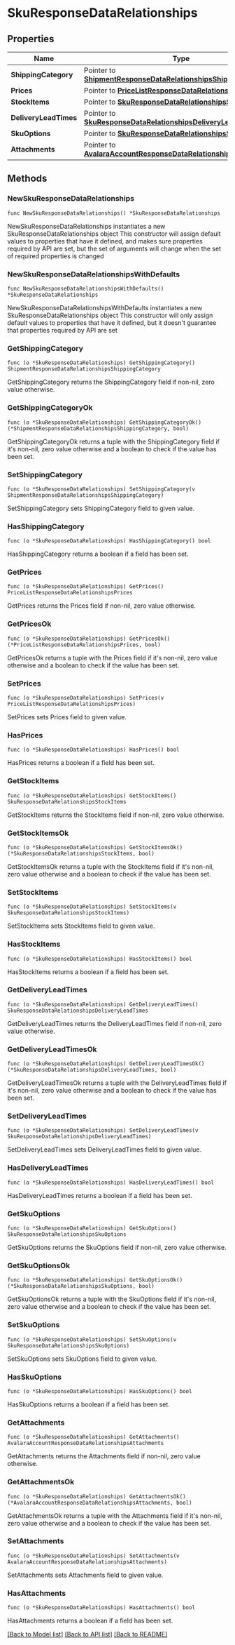 # SkuResponseDataRelationships

## Properties

Name | Type | Description | Notes
------------ | ------------- | ------------- | -------------
**ShippingCategory** | Pointer to [**ShipmentResponseDataRelationshipsShippingCategory**](ShipmentResponseDataRelationshipsShippingCategory.md) |  | [optional] 
**Prices** | Pointer to [**PriceListResponseDataRelationshipsPrices**](PriceListResponseDataRelationshipsPrices.md) |  | [optional] 
**StockItems** | Pointer to [**SkuResponseDataRelationshipsStockItems**](SkuResponseDataRelationshipsStockItems.md) |  | [optional] 
**DeliveryLeadTimes** | Pointer to [**SkuResponseDataRelationshipsDeliveryLeadTimes**](SkuResponseDataRelationshipsDeliveryLeadTimes.md) |  | [optional] 
**SkuOptions** | Pointer to [**SkuResponseDataRelationshipsSkuOptions**](SkuResponseDataRelationshipsSkuOptions.md) |  | [optional] 
**Attachments** | Pointer to [**AvalaraAccountResponseDataRelationshipsAttachments**](AvalaraAccountResponseDataRelationshipsAttachments.md) |  | [optional] 

## Methods

### NewSkuResponseDataRelationships

`func NewSkuResponseDataRelationships() *SkuResponseDataRelationships`

NewSkuResponseDataRelationships instantiates a new SkuResponseDataRelationships object
This constructor will assign default values to properties that have it defined,
and makes sure properties required by API are set, but the set of arguments
will change when the set of required properties is changed

### NewSkuResponseDataRelationshipsWithDefaults

`func NewSkuResponseDataRelationshipsWithDefaults() *SkuResponseDataRelationships`

NewSkuResponseDataRelationshipsWithDefaults instantiates a new SkuResponseDataRelationships object
This constructor will only assign default values to properties that have it defined,
but it doesn't guarantee that properties required by API are set

### GetShippingCategory

`func (o *SkuResponseDataRelationships) GetShippingCategory() ShipmentResponseDataRelationshipsShippingCategory`

GetShippingCategory returns the ShippingCategory field if non-nil, zero value otherwise.

### GetShippingCategoryOk

`func (o *SkuResponseDataRelationships) GetShippingCategoryOk() (*ShipmentResponseDataRelationshipsShippingCategory, bool)`

GetShippingCategoryOk returns a tuple with the ShippingCategory field if it's non-nil, zero value otherwise
and a boolean to check if the value has been set.

### SetShippingCategory

`func (o *SkuResponseDataRelationships) SetShippingCategory(v ShipmentResponseDataRelationshipsShippingCategory)`

SetShippingCategory sets ShippingCategory field to given value.

### HasShippingCategory

`func (o *SkuResponseDataRelationships) HasShippingCategory() bool`

HasShippingCategory returns a boolean if a field has been set.

### GetPrices

`func (o *SkuResponseDataRelationships) GetPrices() PriceListResponseDataRelationshipsPrices`

GetPrices returns the Prices field if non-nil, zero value otherwise.

### GetPricesOk

`func (o *SkuResponseDataRelationships) GetPricesOk() (*PriceListResponseDataRelationshipsPrices, bool)`

GetPricesOk returns a tuple with the Prices field if it's non-nil, zero value otherwise
and a boolean to check if the value has been set.

### SetPrices

`func (o *SkuResponseDataRelationships) SetPrices(v PriceListResponseDataRelationshipsPrices)`

SetPrices sets Prices field to given value.

### HasPrices

`func (o *SkuResponseDataRelationships) HasPrices() bool`

HasPrices returns a boolean if a field has been set.

### GetStockItems

`func (o *SkuResponseDataRelationships) GetStockItems() SkuResponseDataRelationshipsStockItems`

GetStockItems returns the StockItems field if non-nil, zero value otherwise.

### GetStockItemsOk

`func (o *SkuResponseDataRelationships) GetStockItemsOk() (*SkuResponseDataRelationshipsStockItems, bool)`

GetStockItemsOk returns a tuple with the StockItems field if it's non-nil, zero value otherwise
and a boolean to check if the value has been set.

### SetStockItems

`func (o *SkuResponseDataRelationships) SetStockItems(v SkuResponseDataRelationshipsStockItems)`

SetStockItems sets StockItems field to given value.

### HasStockItems

`func (o *SkuResponseDataRelationships) HasStockItems() bool`

HasStockItems returns a boolean if a field has been set.

### GetDeliveryLeadTimes

`func (o *SkuResponseDataRelationships) GetDeliveryLeadTimes() SkuResponseDataRelationshipsDeliveryLeadTimes`

GetDeliveryLeadTimes returns the DeliveryLeadTimes field if non-nil, zero value otherwise.

### GetDeliveryLeadTimesOk

`func (o *SkuResponseDataRelationships) GetDeliveryLeadTimesOk() (*SkuResponseDataRelationshipsDeliveryLeadTimes, bool)`

GetDeliveryLeadTimesOk returns a tuple with the DeliveryLeadTimes field if it's non-nil, zero value otherwise
and a boolean to check if the value has been set.

### SetDeliveryLeadTimes

`func (o *SkuResponseDataRelationships) SetDeliveryLeadTimes(v SkuResponseDataRelationshipsDeliveryLeadTimes)`

SetDeliveryLeadTimes sets DeliveryLeadTimes field to given value.

### HasDeliveryLeadTimes

`func (o *SkuResponseDataRelationships) HasDeliveryLeadTimes() bool`

HasDeliveryLeadTimes returns a boolean if a field has been set.

### GetSkuOptions

`func (o *SkuResponseDataRelationships) GetSkuOptions() SkuResponseDataRelationshipsSkuOptions`

GetSkuOptions returns the SkuOptions field if non-nil, zero value otherwise.

### GetSkuOptionsOk

`func (o *SkuResponseDataRelationships) GetSkuOptionsOk() (*SkuResponseDataRelationshipsSkuOptions, bool)`

GetSkuOptionsOk returns a tuple with the SkuOptions field if it's non-nil, zero value otherwise
and a boolean to check if the value has been set.

### SetSkuOptions

`func (o *SkuResponseDataRelationships) SetSkuOptions(v SkuResponseDataRelationshipsSkuOptions)`

SetSkuOptions sets SkuOptions field to given value.

### HasSkuOptions

`func (o *SkuResponseDataRelationships) HasSkuOptions() bool`

HasSkuOptions returns a boolean if a field has been set.

### GetAttachments

`func (o *SkuResponseDataRelationships) GetAttachments() AvalaraAccountResponseDataRelationshipsAttachments`

GetAttachments returns the Attachments field if non-nil, zero value otherwise.

### GetAttachmentsOk

`func (o *SkuResponseDataRelationships) GetAttachmentsOk() (*AvalaraAccountResponseDataRelationshipsAttachments, bool)`

GetAttachmentsOk returns a tuple with the Attachments field if it's non-nil, zero value otherwise
and a boolean to check if the value has been set.

### SetAttachments

`func (o *SkuResponseDataRelationships) SetAttachments(v AvalaraAccountResponseDataRelationshipsAttachments)`

SetAttachments sets Attachments field to given value.

### HasAttachments

`func (o *SkuResponseDataRelationships) HasAttachments() bool`

HasAttachments returns a boolean if a field has been set.


[[Back to Model list]](../README.md#documentation-for-models) [[Back to API list]](../README.md#documentation-for-api-endpoints) [[Back to README]](../README.md)


